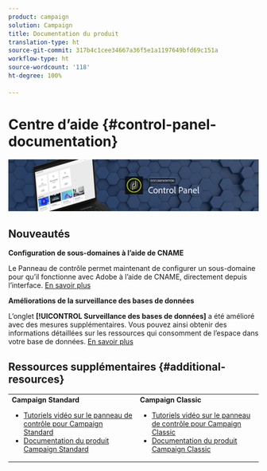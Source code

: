 ```yaml
---
product: campaign
solution: Campaign
title: Documentation du produit
translation-type: ht
source-git-commit: 317b4c1cee34667a36f5e1a1197649bfd69c151a
workflow-type: ht
source-wordcount: '118'
ht-degree: 100%

---
```



# Centre d’aide {#control-panel-documentation}

![](assets/do-not-localize/banner.png)

## Nouveautés


**Configuration de sous-domaines à l’aide de CNAME**

Le Panneau de contrôle permet maintenant de configurer un sous-domaine pour qu’il fonctionne avec Adobe à l’aide de CNAME, directement depuis l’interface. [En savoir plus](subdomains-certificates/using/setting-up-new-subdomain.md)

**Améliorations de la surveillance des bases de données**

L’onglet **[!UICONTROL Surveillance des bases de données]** a été amélioré avec des mesures supplémentaires. Vous pouvez ainsi obtenir des informations détaillées sur les ressources qui consomment de l’espace dans votre base de données. [En savoir plus](performance-monitoring/using/database-monitoring.md)

## Ressources supplémentaires {#additional-resources}

<table>
    <tr>
        <td><b>Campaign Standard</b><br/>
        <ul>
            <li><a href="https://experienceleague.adobe.com/docs/campaign-standard-learn/control-panel/control-panel-overview.html?lang=fr">Tutoriels vidéo sur le panneau de contrôle pour Campaign Standard</a></li>
            <li><a href="https://docs.adobe.com/content/help/fr-FR/campaign-standard/using/campaign-standard-home.html">Documentation du produit Campaign Standard</a></li>
        </ul>
        </td>
        <td><b>Campaign Classic</b><br/>
        <ul>
            <li><a href="https://experienceleague.adobe.com/docs/campaign-classic-learn/control-panel/control-panel-overview.html?lang=fr">Tutoriels vidéo sur le panneau de contrôle pour Campaign Classic</a></li>
            <li><a href="https://docs.adobe.com/content/help/fr-FR/campaign-classic/using/campaign-classic-home.html">Documentation du produit Campaign Classic</a></li>
        </ul>
        </td>
    </tr>
</table>
